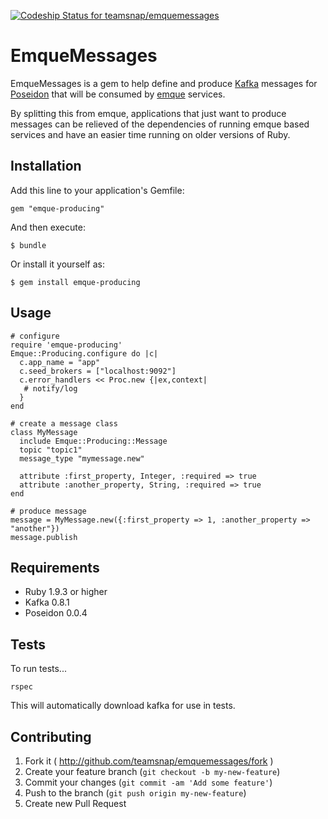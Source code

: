 [ ![Codeship Status for
teamsnap/emquemessages](https://www.codeship.io/projects/2ca7fd90-1785-0132-5f9d-7ab39a5c8237/status)](https://www.codeship.io/projects/34115)

# EmqueMessages

EmqueMessages is a gem to help define and produce [Kafka](http://kafka.apache.org/)
messages for [Poseidon](https://github.com/bpot/poseidon) that will be
consumed by [emque](https://github.com/teamsnap/emque) services.

By splitting this from emque, applications that just want to produce messages
can be relieved of the dependencies of running emque based services and have
an easier time running on older versions of Ruby.

## Installation

Add this line to your application's Gemfile:

    gem "emque-producing"

And then execute:

    $ bundle

Or install it yourself as:

    $ gem install emque-producing

## Usage

    # configure
    require 'emque-producing'
    Emque::Producing.configure do |c|
      c.app_name = "app"
      c.seed_brokers = ["localhost:9092"]
      c.error_handlers << Proc.new {|ex,context|
       # notify/log
      }
    end

    # create a message class
    class MyMessage
      include Emque::Producing::Message
      topic "topic1"
      message_type "mymessage.new"

      attribute :first_property, Integer, :required => true
      attribute :another_property, String, :required => true
    end

    # produce message
    message = MyMessage.new({:first_property => 1, :another_property => "another"})
    message.publish

## Requirements

* Ruby 1.9.3 or higher
* Kafka 0.8.1
* Poseidon 0.0.4

## Tests

To run tests...

```
rspec
```

This will automatically download kafka for use in tests.

## Contributing

1. Fork it ( http://github.com/teamsnap/emquemessages/fork )
2. Create your feature branch (`git checkout -b my-new-feature`)
3. Commit your changes (`git commit -am 'Add some feature'`)
4. Push to the branch (`git push origin my-new-feature`)
5. Create new Pull Request
